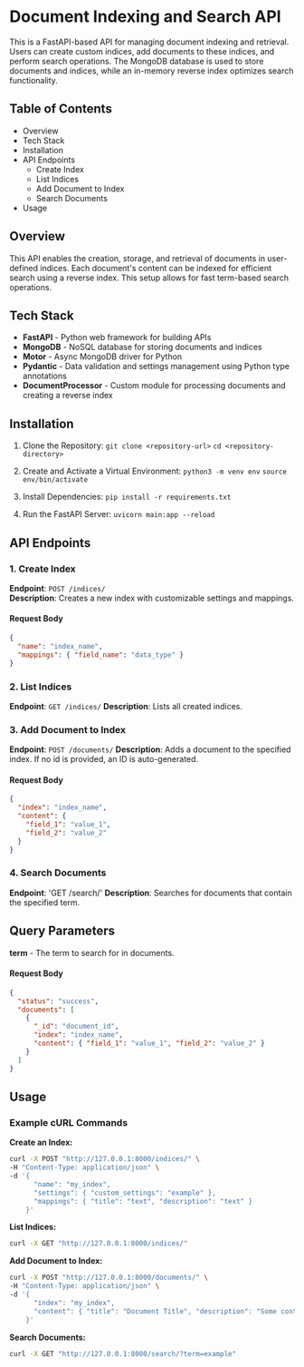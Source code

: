 # Document Indexing and Search API

This is a FastAPI-based API for managing document indexing and retrieval. Users can create custom indices, add documents to these indices, and perform search operations. The MongoDB database is used to store documents and indices, while an in-memory reverse index optimizes search functionality.

## Table of Contents
- Overview
- Tech Stack
- Installation
- API Endpoints
  - Create Index
  - List Indices
  - Add Document to Index
  - Search Documents
- Usage

## Overview
This API enables the creation, storage, and retrieval of documents in user-defined indices. Each document's content can be indexed for efficient search using a reverse index. This setup allows for fast term-based search operations.

## Tech Stack
- **FastAPI** - Python web framework for building APIs
- **MongoDB** - NoSQL database for storing documents and indices
- **Motor** - Async MongoDB driver for Python
- **Pydantic** - Data validation and settings management using Python type annotations
- **DocumentProcessor** - Custom module for processing documents and creating a reverse index

## Installation
1. Clone the Repository:
   `git clone <repository-url>`
   `cd <repository-directory>`

2. Create and Activate a Virtual Environment:
   `python3 -m venv env`
   `source env/bin/activate`

3. Install Dependencies:
   `pip install -r requirements.txt`

4. Run the FastAPI Server:
   `uvicorn main:app --reload`


## API Endpoints
### 1. Create Index
**Endpoint**: `POST /indices/`  
**Description**: Creates a new index with customizable settings and mappings.

#### Request Body
```json
{
  "name": "index_name",
  "mappings": { "field_name": "data_type" }
}

```

### 2.  List Indices
**Endpoint**: `GET /indices/`
**Description**: Lists all created indices.

### 3. Add Document to Index
**Endpoint**: `POST /documents/`
**Description**: Adds a document to the specified index. If no id is provided, an ID is auto-generated.
#### Request Body
```json
{
  "index": "index_name",
  "content": {
    "field_1": "value_1",
    "field_2": "value_2"
  }
}
```

### 4. Search Documents
**Endpoint**: 'GET /search/'
**Description**: Searches for documents that contain the specified term.

## Query Parameters
**term** - The term to search for in documents.
#### Request Body
```json
{
  "status": "success",
  "documents": [
    {
      "_id": "document_id",
      "index": "index_name",
      "content": { "field_1": "value_1", "field_2": "value_2" }
    }
  ]
}
```

## Usage
### Example cURL Commands

**Create an Index:**
```bash
curl -X POST "http://127.0.0.1:8000/indices/" \
-H "Content-Type: application/json" \
-d '{
      "name": "my_index",
      "settings": { "custom_settings": "example" },
      "mappings": { "title": "text", "description": "text" }
    }'
```
**List Indices:**
```bash
curl -X GET "http://127.0.0.1:8000/indices/"
```
**Add Document to Index:**
```bash
curl -X POST "http://127.0.0.1:8000/documents/" \
-H "Content-Type: application/json" \
-d '{
      "index": "my_index",
      "content": { "title": "Document Title", "description": "Some content here" }
    }'

```
**Search Documents:**
```bash
curl -X GET "http://127.0.0.1:8000/search/?term=example"
```

